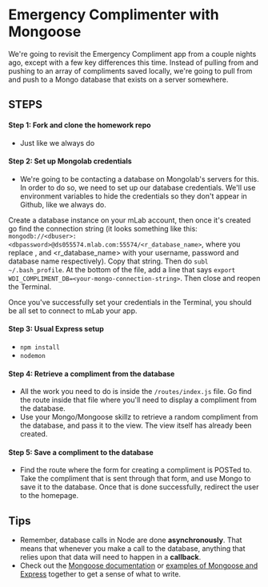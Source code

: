 # Emergency Complimenter with Mongoose

We're going to revisit the Emergency Compliment app from a couple nights ago, except with a few key differences this time. Instead of pulling from and pushing to an array of compliments saved locally, we're going to pull from and push to a Mongo database that exists on a server somewhere.

## STEPS

#### Step 1: Fork and clone the homework repo
- Just like we always do

#### Step 2: Set up Mongolab credentials
- We're going to be contacting a database on Mongolab's servers for this. In order to do so, we need to set up our database credentials. We'll use environment variables to hide the credentials so they don't appear in Github, like we always do.

Create a database instance on your mLab account, then once it's created go find the connection string (it looks something like this: `mongodb://<dbuser>:<dbpassword>@ds055574.mlab.com:55574/<r_database_name>`, where you replace <dbuser>, <dbpassword> and <r_database_name> with your username, password and database name respectively). Copy that string. Then do `subl ~/.bash_profile`. At the bottom of the file, add a line that says `export WDI_COMPLIMENT_DB=<your-mongo-connection-string>`. Then close and reopen the Terminal.

Once you've successfully set your credentials in the Terminal, you should be all set to connect to mLab your app.

#### Step 3: Usual Express setup
- `npm install`
- `nodemon`

#### Step 4: Retrieve a compliment from the database
- All the work you need to do is inside the `/routes/index.js` file. Go find the route inside that file where you'll need to display a compliment from the database.
- Use your Mongo/Mongoose skillz to retrieve a random compliment from the database, and pass it to the view. The view itself has already been created.

#### Step 5: Save a compliment to the database
- Find the route where the form for creating a compliment is POSTed to. Take the compliment that is sent through that form, and use Mongo to save it to the database. Once that is done successfully, redirect the user to the homepage.


## Tips
- Remember, database calls in Node are done **asynchronously**. That means that whenever you make a call to the database, anything that relies upon that data will need to happen in a **callback**.
- Check out the [Mongoose documentation](http://mongoosejs.com/docs/guide.html) or [examples of Mongoose and Express](http://code.runnable.com/U0MpcpIzdaRkX2VH/querying-mongodb-from-express-using-mongoose-for-node-js) together to get a sense of what to write.
